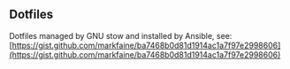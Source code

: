 ## Dotfiles

Dotfiles managed by GNU stow and installed by Ansible, see: [https://gist.github.com/markfaine/ba7468b0d81d1914ac1a7f97e2998606](https://gist.github.com/markfaine/ba7468b0d81d1914ac1a7f97e2998606)

